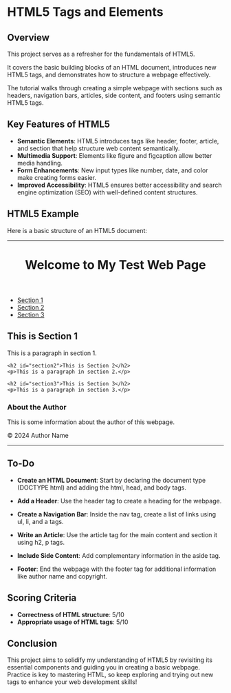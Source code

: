  # HTML5 Tags and Elements

## Overview
This project serves as a refresher for the fundamentals of HTML5. 

It covers the basic building blocks of an HTML document, introduces new HTML5 tags, and demonstrates how to structure a webpage effectively. 

The tutorial walks through creating a simple webpage with sections such as headers, navigation bars, articles, side content, and footers using semantic HTML5 tags.

## Key Features of HTML5
- **Semantic Elements**: HTML5 introduces tags like header, footer, article, and section that help structure web content semantically.
- **Multimedia Support**: Elements like figure and figcaption allow better media handling.
- **Form Enhancements**: New input types like number, date, and color make creating forms easier.
- **Improved Accessibility**: HTML5 ensures better accessibility and search engine optimization (SEO) with well-defined content structures.

## HTML5 Example
Here is a basic structure of an HTML5 document:

---

<html>
<head>
  <title>My Test Web Page</title>
</head>
<body>
  <header>
    <h1>Welcome to My Test Web Page</h1>
  </header>

  <nav>
    <ul>
      <li><a href="#section1">Section 1</a></li>
      <li><a href="#section2">Section 2</a></li>
      <li><a href="#section3">Section 3</a></li>
    </ul>
  </nav>

  <article>
    <h2 id="section1">This is Section 1</h2>
    <p>This is a paragraph in section 1.</p>

    <h2 id="section2">This is Section 2</h2>
    <p>This is a paragraph in section 2.</p>

    <h2 id="section3">This is Section 3</h2>
    <p>This is a paragraph in section 3.</p>
  </article>

  <aside>
    <h3>About the Author</h3>
    <p>This is some information about the author of this webpage.</p>
  </aside>

  <footer>
    <p>© 2024 Author Name</p>
  </footer>

</body>
</html>

---

## To-Do
- **Create an HTML Document**: Start by declaring the document type (DOCTYPE html) and adding the html, head, and body tags.

- **Add a Header**: Use the header tag to create a heading for the webpage.

- **Create a Navigation Bar**: Inside the nav tag, create a list of links using ul, li, and a tags.

- **Write an Article**: Use the article tag for the main content and section it using h2, p tags.

- **Include Side Content**: Add complementary information in the aside tag.

- **Footer**: End the webpage with the footer tag for additional information like author name and copyright.

## Scoring Criteria
- **Correctness of HTML structure**: 5/10
- **Appropriate usage of HTML tags**: 5/10

## Conclusion
This project aims to solidify my understanding of HTML5 by revisiting its essential components and guiding you in creating a basic webpage. 
Practice is key to mastering HTML, so keep exploring and trying out new tags to enhance your web development skills!
